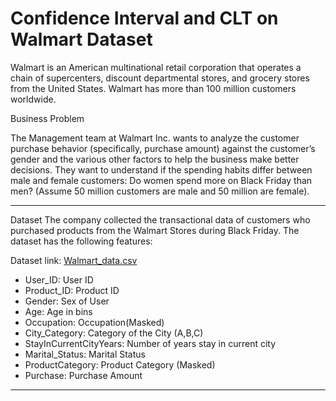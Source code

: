# Confidence Interval and CLT on Walmart Dataset

Walmart is an American multinational retail corporation that operates a chain of supercenters, discount departmental stores, and grocery stores from the United States. Walmart has more than 100 million customers worldwide.


Business Problem

The Management team at Walmart Inc. wants to analyze the customer purchase behavior (specifically, purchase amount) against the customer’s gender and the various other factors to help the business make better decisions. They want to understand if the spending habits differ between male and female customers: Do women spend more on Black Friday than men? (Assume 50 million customers are male and 50 million are female).

___________________________________________________________________________________________________________

Dataset
The company collected the transactional data of customers who purchased products from the Walmart Stores during Black Friday. The dataset has the following features:

Dataset link: [Walmart_data.csv](https://d2beiqkhq929f0.cloudfront.net/public_assets/assets/000/001/293/original/walmart_data.csv?1641285094)

* User_ID:	User ID
* Product_ID:	Product ID
* Gender:	Sex of User
* Age:	Age in bins
* Occupation:	Occupation(Masked)
* City_Category:	Category of the City (A,B,C)
* StayInCurrentCityYears:	Number of years stay in current city
* Marital_Status:	Marital Status
* ProductCategory:	Product Category (Masked)
* Purchase:	Purchase Amount
___________________________________________________________________________________________________________
